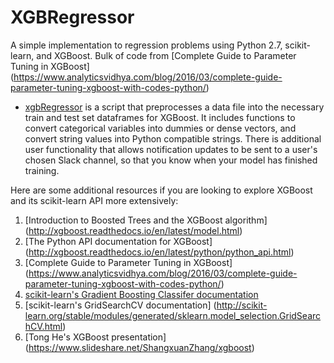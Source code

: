 # XGBRegressor
A simple implementation to regression problems using Python 2.7, scikit-learn, and XGBoost. Bulk of code from [Complete Guide to Parameter Tuning in XGBoost] (https://www.analyticsvidhya.com/blog/2016/03/complete-guide-parameter-tuning-xgboost-with-codes-python/)

* [xgbRegressor](../XGBRegressor/xgbRegressor) is a script that preprocesses a data file into the necessary train and test set dataframes for XGBoost. It includes functions to convert categorical variables into dummies or dense vectors, and convert string values into Python compatible strings. There is additional user functionality that allows notification updates to be sent to a user's chosen Slack channel, so that you know when your model has finished training.

Here are some additional resources if you are looking to explore XGBoost and its scikit-learn API more extensively:

1. [Introduction to Boosted Trees and the XGBoost algorithm] (http://xgboost.readthedocs.io/en/latest/model.html)
2. [The Python API documentation for XGBoost] (http://xgboost.readthedocs.io/en/latest/python/python_api.html)
3. [Complete Guide to Parameter Tuning in XGBoost] (https://www.analyticsvidhya.com/blog/2016/03/complete-guide-parameter-tuning-xgboost-with-codes-python/)
4. [scikit-learn's Gradient Boosting Classifer documentation](http://scikit-learn.org/stable/modules/generated/sklearn.ensemble.GradientBoostingClassifier.html)
5. [scikit-learn's GridSearchCV documentation] (http://scikit-learn.org/stable/modules/generated/sklearn.model_selection.GridSearchCV.html)
6. [Tong He's XGBoost presentation] (https://www.slideshare.net/ShangxuanZhang/xgboost)
